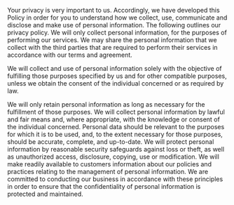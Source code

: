 Your privacy is very important to us. Accordingly, we have developed this Policy in order for you to understand how we collect, use, communicate and disclose and make use of personal information. The following outlines our privacy policy.
We will only collect personal information, for the purposes of performing our services. We may share the personal information that we collect with the third parties that are required to perform their services in accordance with our terms and agreement.

We will collect and use of personal information solely with the objective of fulfilling those purposes specified by us and for other compatible purposes, unless we obtain the consent of the individual concerned or as required by law.

We will only retain personal information as long as necessary for the fulfillment of those purposes. We will collect personal information by lawful and fair means and, where appropriate, with the knowledge or consent of the individual concerned. Personal data should be relevant to the purposes for which it is to be used, and, to the extent necessary for those purposes, should be accurate, complete, and up-to-date. 
We will protect personal information by reasonable security safeguards against loss or theft, as well as unauthorized access, disclosure, copying, use or modification. 
We will make readily available to customers information about our policies and practices relating to the management of personal information. We are committed to conducting our business in accordance with these principles in order to ensure that the confidentiality of personal information is protected and maintained.
